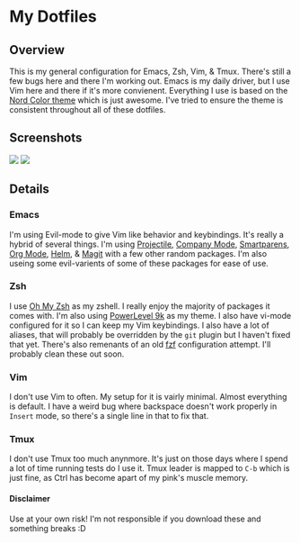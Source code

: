 # My Dotfiles

## Overview

This is my general configuration for Emacs, Zsh, Vim, & Tmux. There's still a few bugs here and there I'm working out. Emacs is my daily driver, but I use Vim here and there if it's more convienent. Everything I use is based on the [Nord Color theme](https://github.com/arcticicestudio/nord) which is just awesome. I've tried to ensure the theme is consistent throughout all of these dotfiles. 

## Screenshots

![](https://i.imgur.com/EWkTSmm.png)
![](https://i.imgur.com/UwLlTEg.png)

## Details

### Emacs

I'm using Evil-mode to give Vim like behavior and keybindings. It's really a hybrid of several things. I'm using [Projectile](https://github.com/bbatsov/projectile), [Company Mode](http://company-mode.github.io/), [Smartparens](https://github.com/Fuco1/smartparens), [Org Mode](http://orgmode.org/), [Helm](https://github.com/emacs-helm/helm), & [Magit](https://magit.vc/) with a few other random packages. I'm also useing some evil-varients of some of these packages for ease of use. 

### Zsh

I use [Oh My Zsh](https://github.com/robbyrussell/oh-my-zsh) as my zshell. I really enjoy the majority of packages it comes with. I'm also using [PowerLevel 9k](https://github.com/bhilburn/powerlevel9k) as my theme. I also have vi-mode configured for it so I can keep my Vim keybindings. I also have a lot of aliases, that will probably be overridden by the `git` plugin but I haven't fixed that yet. There's also remenants of an old [fzf](https://github.com/junegunn/fzf) configuration attempt. I'll probably clean these out soon.

### Vim

I don't use Vim to often. My setup for it is vairly minimal. Almost everything is default. I have a weird bug where backspace doesn't work properly in `Insert` mode, so there's a single line in that to fix that.

### Tmux

I don't use Tmux too much anynmore. It's just on those days where I spend a lot of time running tests do I use it. Tmux leader is mapped to `C-b` which is just fine, as Ctrl has become apart of my pink's muscle memory.

#### Disclaimer

Use at your own risk! I'm not responsible if you download these and something breaks :D
